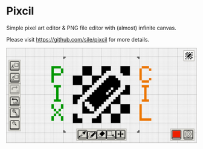Pixcil
======

Simple pixel art editor & PNG file editor with (almost) infinite canvas.

Please visit https://github.com/sile/pixcil for more details.

![Pixcil image](web/pixcil.png)
